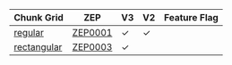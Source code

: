 | Chunk Grid    | ZEP       | V3      | V2      | Feature Flag |
| ------------- | --------- | ------- | ------- | ------------ |
| [regular]     | [ZEP0001] | &check; | &check; |              |
| [rectangular] | [ZEP0003] | &check; |         |              |

[regular]: crate::array::chunk_grid::RegularChunkGrid
[rectangular]: crate::array::chunk_grid::RectangularChunkGrid
[ZEP0001]: https://zarr.dev/zeps/accepted/ZEP0001.html
[ZEP0003]: https://zarr.dev/zeps/draft/ZEP0003.html
